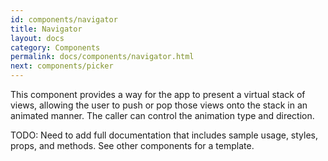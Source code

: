 ```yaml
---
id: components/navigator
title: Navigator
layout: docs
category: Components
permalink: docs/components/navigator.html
next: components/picker
---
```


This component provides a way for the app to present a virtual stack of views, allowing the user to push or pop those views onto the stack in an animated manner. The caller can control the animation type and direction.

TODO: Need to add full documentation that includes sample usage, styles, props, and methods. See other components for a template.


